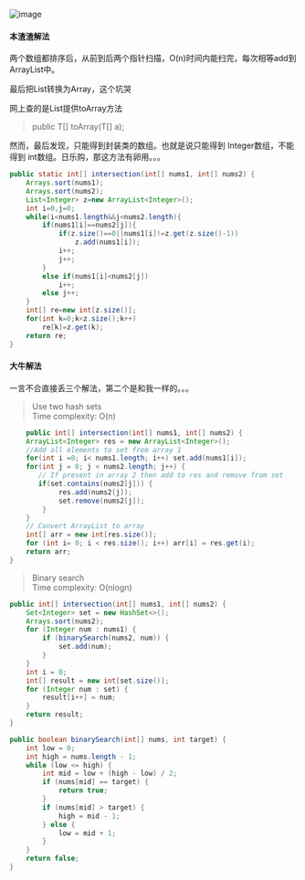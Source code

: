 ![image](http://ww3.sinaimg.cn/large/005CRBrHjw1f9gdyiz6l7j30d8066mxe.jpg)

#### 本渣渣解法
两个数组都排序后，从前到后两个指针扫描，O(n)时间内能扫完，每次相等add到ArrayList中。

最后把List转换为Array，这个坑哭

网上查的是List提供toArray方法
>public <T> T[] toArray(T[] a);

然而，最后发现，只能得到封装类的数组。也就是说只能得到 Integer数组，不能得到 int数组。日乐购，那这方法有卵用。。。
```Java
public static int[] intersection(int[] nums1, int[] nums2) {
    Arrays.sort(nums1);
    Arrays.sort(nums2);
    List<Integer> z=new ArrayList<Integer>();
    int i=0,j=0;
    while(i<nums1.length&&j<nums2.length){
        if(nums1[i]==nums2[j]){
            if(z.size()==0||nums1[i]!=z.get(z.size()-1))
                z.add(nums1[i]);
            i++;
            j++;
        }
        else if(nums1[i]<nums2[j])
            i++;
        else j++;
    }
    int[] re=new int[z.size()];
    for(int k=0;k<z.size();k++)
        re[k]=z.get(k);
    return re;
}
```

#### 大牛解法
一言不合直接丢三个解法，第二个是和我一样的。。。
>Use two hash sets      
>Time complexity: O(n)
```Java
    public int[] intersection(int[] nums1, int[] nums2) {
    ArrayList<Integer> res = new ArrayList<Integer>();
    //Add all elements to set from array 1
    for(int i =0; i< nums1.length; i++) set.add(nums1[i]);
    for(int j = 0; j < nums2.length; j++) {
       // If present in array 2 then add to res and remove from set 
       if(set.contains(nums2[j])) {
            res.add(nums2[j]);
            set.remove(nums2[j]);
        }
    }
    // Convert ArrayList to array
    int[] arr = new int[res.size()];
    for (int i= 0; i < res.size(); i++) arr[i] = res.get(i);
    return arr;
}
```
>Binary search          
Time complexity: O(nlogn)
```Java
public int[] intersection(int[] nums1, int[] nums2) {
    Set<Integer> set = new HashSet<>();
    Arrays.sort(nums2);
    for (Integer num : nums1) {
        if (binarySearch(nums2, num)) {
            set.add(num);
        }
    }
    int i = 0;
    int[] result = new int[set.size()];
    for (Integer num : set) {
        result[i++] = num;
    }
    return result;
}

public boolean binarySearch(int[] nums, int target) {
    int low = 0;
    int high = nums.length - 1;
    while (low <= high) {
        int mid = low + (high - low) / 2;
        if (nums[mid] == target) {
            return true;
        }
        if (nums[mid] > target) {
            high = mid - 1;
        } else {
            low = mid + 1;
        }
    }
    return false;
}
```
